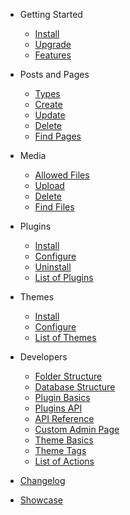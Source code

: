 - Getting Started
  - [Install](install)
  - [Upgrade](upgrade)
  - [Features](features)

- Posts and Pages
  - [Types](pages/types)
  - [Create](pages/create)
  - [Update](pages/update)
  - [Delete](pages/delete)
  - [Find Pages](pages/)

- Media
  - [Allowed Files](media/allowed)
  - [Upload](media/upload)
  - [Delete](media/delete)
  - [Find Files](media/)

- Plugins
  - [Install](plugins/install)
  - [Configure](plugins/configure)
  - [Uninstall](plugins/uninstall)
  - [List of Plugins](plugins/)

- Themes
  - [Install](themes/install)
  - [Configure](themes/configure)
  - [List of Themes](themes/)

- Developers
  - [Folder Structure](folder)
  - [Database Structure](database)
  - [Plugin Basics](developer/plugin-basics)
  - [Plugins API](developer/plugin-api)
  - [API Reference](developer/reference)
  - [Custom Admin Page](developer/panel)
  - [Theme Basics](developer/theme-basics) 
  - [Theme Tags](themes/tags)
  - [List of Actions](developer/actions)

- [Changelog](changelog)
- [Showcase](showcase)
